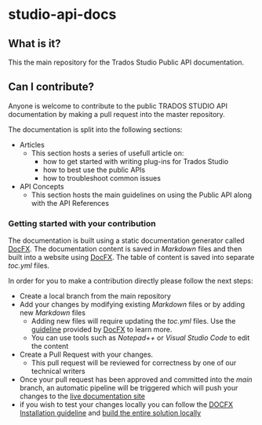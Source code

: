 # studio-api-docs

## What is it?

This the main repository for the Trados Studio Public API documentation.

## Can I contribute?

Anyone is welcome to contribute to the public TRADOS STUDIO API documentation by making a pull request into the master repository.


The documentation is split into the following sections:
- Articles
  - This section hosts a series of usefull article on:
    - how to get started with writing plug-ins for Trados Studio
    - how to best use the public APIs
    - how to troubleshoot common issues
- API Concepts
  - This section hosts the main guidelines on using the Public API along with the API References

### Getting started with your contribution
The documentation is built using a static documentation generator called [DocFX](https://dotnet.github.io/docfx/). 
The documentation content is saved in *Markdown* files and then built into a website using [DocFX](https://dotnet.github.io/docfx/). The table of content is saved into separate *toc.yml* files.

In order for you to make a contribution directly please follow the next steps:
- Create a local branch from the main repository
- Add your changes by modifying existing *Markdown* files or by adding new *Markdown* files
  - Adding new files will require updating the *toc.yml* files. Use the [guideline](https://dotnet.github.io/docfx/tutorial/intro_toc.html) provided by [DocFX](https://dotnet.github.io/docfx/) to learn more. 
  - You can use tools such as *Notepad++* or *Visual Studio Code* to edit the content
- Create a Pull Request with your changes. 
  - This pull request will be reviewed for correctness by one of our technical writers
- Once your pull request has been approved and committed into the *main* branch, an automatic pipeline will be triggered which will push your changes to the [live documentation site](https://sdl.github.io/studio-api-docs/index.html)
- if you wish to test your changes locally you can follow the [DOCFX Installation guideline](https://dotnet.github.io/docfx/tutorial/docfx_getting_started.html) and [build the entire solution locally](https://dotnet.github.io/docfx/tutorial/walkthrough/walkthrough_create_a_docfx_project.html)
